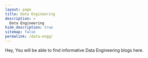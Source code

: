 ```yaml
---
layout: page
title: Data Engineering
description: >
  Data Engineering
hide_description: true
sitemap: false
permalink: /data-engg/
---
```


Hey, You will be able to find informative Data Engineering blogs here.